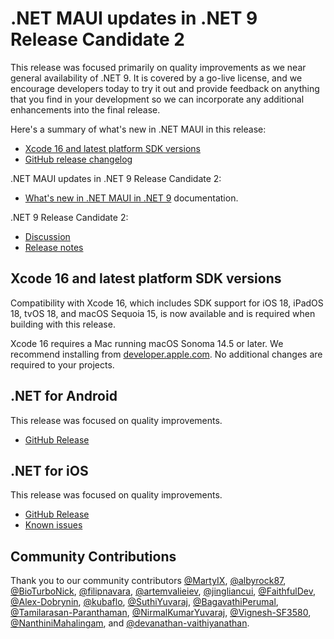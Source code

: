 # .NET MAUI updates in .NET 9 Release Candidate 2

This release was focused primarily on quality improvements as we near general availability of .NET 9. It is covered by a go-live license, and we encourage developers today to try it out and provide  feedback on anything that you find in your development so we can incorporate any additional enhancements into the final release.

 Here's a summary of what's new in .NET MAUI in this release:

* [Xcode 16 and latest platform SDK versions](#xcode-16-and-latest-platform-sdk-versions)
* [GitHub release changelog](https://aka.ms/maui9rc2)

.NET MAUI updates in .NET 9 Release Candidate 2:

* [What's new in .NET MAUI in .NET 9](https://learn.microsoft.com/dotnet/maui/whats-new/dotnet-9) documentation.

.NET 9 Release Candidate 2:

* [Discussion](https://aka.ms/dotnet/9/rc2)
* [Release notes](README.md)

## Xcode 16 and latest platform SDK versions

Compatibility with Xcode 16, which includes SDK support for iOS 18, iPadOS 18, tvOS 18, and macOS Sequoia 15, is now available and is required when building with this release.

Xcode 16 requires a Mac running macOS Sonoma 14.5 or later. We recommend installing from [developer.apple.com](https://developer.apple.com). No additional changes are required to your projects.

## .NET for Android

This release was focused on quality improvements.

* [GitHub Release](https://github.com/xamarin/xamarin-android/releases/)

## .NET for iOS

This release was focused on quality improvements.

* [GitHub Release](https://github.com/xamarin/xamarin-macios/releases/)
* [Known issues](https://github.com/xamarin/xamarin-macios/wiki/Known-issues-in-.NET9)

## Community Contributions

Thank you to our community contributors [@MartyIX](https://github.com/MartyIX), [@albyrock87](https://github.com/albyrock87), [@BioTurboNick](https://github.com/BioTurboNick), [@filipnavara](https://github.com/filipnavara), [@artemvalieiev](https://github.com/artemvalieiev), [@jingliancui](https://github.com/jingliancui), [@FaithfulDev](https://github.com/FaithfulDev),
[@Alex-Dobrynin](https://github.com/Alex-Dobrynin), [@kubaflo](https://github.com/kubaflo), [@SuthiYuvaraj](https://github.com/SuthiYuvaraj), [@BagavathiPerumal](https://github.com/BagavathiPerumal), [@Tamilarasan-Paranthaman](https://github.com/Tamilarasan-Paranthaman), [@NirmalKumarYuvaraj](https://github.com/NirmalKumarYuvaraj), [@Vignesh-SF3580](https://github.com/Vignesh-SF3580),
[@NanthiniMahalingam](https://github.com/NanthiniMahalingam), and [@devanathan-vaithiyanathan](https://github.com/devanathan-vaithiyanathan).
